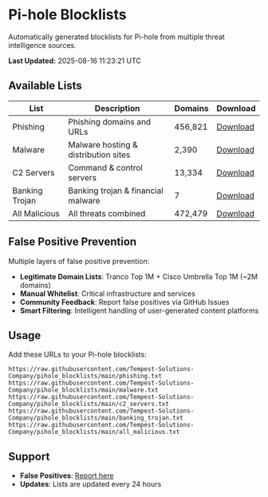 # Pi-hole Blocklists

Automatically generated blocklists for Pi-hole from multiple threat intelligence sources.

**Last Updated:** 2025-08-16 11:23:21 UTC

## Available Lists

| List | Description | Domains | Download |
|------|-------------|---------|----------|
| Phishing | Phishing domains and URLs | 456,821 | [Download](phishing.txt) |
| Malware | Malware hosting & distribution sites | 2,390 | [Download](malware.txt) |
| C2 Servers | Command & control servers | 13,334 | [Download](c2_servers.txt) |
| Banking Trojan | Banking trojan & financial malware | 7 | [Download](banking_trojan.txt) |
| All Malicious | All threats combined | 472,479 | [Download](all_malicious.txt) |
## False Positive Prevention

Multiple layers of false positive prevention:

- **Legitimate Domain Lists**: Tranco Top 1M + Cisco Umbrella Top 1M (~2M domains)
- **Manual Whitelist**: Critical infrastructure and services
- **Community Feedback**: Report false positives via GitHub Issues
- **Smart Filtering**: Intelligent handling of user-generated content platforms

## Usage

Add these URLs to your Pi-hole blocklists:

```
https://raw.githubusercontent.com/Tempest-Solutions-Company/pihole_blocklists/main/phishing.txt
https://raw.githubusercontent.com/Tempest-Solutions-Company/pihole_blocklists/main/malware.txt
https://raw.githubusercontent.com/Tempest-Solutions-Company/pihole_blocklists/main/c2_servers.txt
https://raw.githubusercontent.com/Tempest-Solutions-Company/pihole_blocklists/main/banking_trojan.txt
https://raw.githubusercontent.com/Tempest-Solutions-Company/pihole_blocklists/main/all_malicious.txt
```

## Support

- **False Positives**: [Report here](https://github.com/Tempest-Solutions-Company/pihole_blocklists/issues)
- **Updates**: Lists are updated every 24 hours

